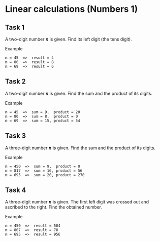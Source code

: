 # Linear calculations (Numbers 1)

## Task 1
A two-digit number **_n_** is given. Find its left digit (the tens digit).  


Example 

```
n = 45  =>  result = 4
n = 80  =>  result = 8
n = 69  =>  result = 6
```

## Task 2
A two-digit number **_n_** is given. Find the sum and the product of its digits.


Example 

```
n = 45  =>  sum = 9,  product = 20
n = 80  =>  sum = 8,  product = 0
n = 69  =>  sum = 15, product = 54
```

## Task 3
A three-digit number **_n_** is given. Find the sum and the product of its digits.  


Example 

```
n = 450  =>  sum = 9,  product = 0
n = 817  =>  sum = 16, product = 56
n = 695  =>  sum = 20, product = 270
```

## Task 4
A three-digit number **_n_** is given. The first left digit was crossed out and ascribed to the right. Find the obtained number.  


Example 

```
n = 450  =>  result = 504
n = 807  =>  result = 78
n = 695  =>  result = 956
```
